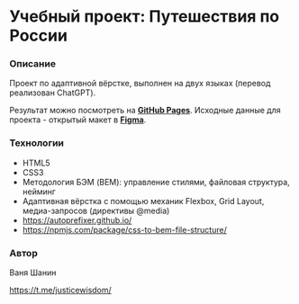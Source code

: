 # Учебный проект: Путешествия по России

### Описание
Проект по адаптивной вёрстке, выполнен на двух языках (перевод реализован ChatGPT).

Результат можно посмотреть на [**GitHub Pages**](https://dinosaurivan.github.io/travel-russia/).
Исходные данные для проекта - открытый макет в [**Figma**](https://www.figma.com/file/5S2WSbEFL6awjVWJ0NWL8Q/Sprint-3_-Russia-_-desktop-mobile?node-id=28503%3A0).

### Технологии
- HTML5
- CSS3
- Методология БЭМ (BEM): управление стилями, файловая структура, нейминг
- Адаптивная вёрстка с помощью механик Flexbox, Grid Layout, медиа-запросов (директивы @media)
- https://autoprefixer.github.io/
- https://npmjs.com/package/css-to-bem-file-structure/

### Автор
Ваня Шанин

https://t.me/justicewisdom/
